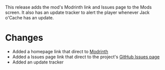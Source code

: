 This release adds the mod's Modrinth link and Issues page to the Mods screen. It also has an update tracker to alert the
player whenever Jack o'Cache has an update.

# Changes

- Added a homepage link that direct to [Modrinth](https://modrinth.com/mod/jackocache)
- Added a Issues page link that direct to the project's [GitHub Issues page](https://github.com/deuli/JackOCache/issues)
- Added an update tracker